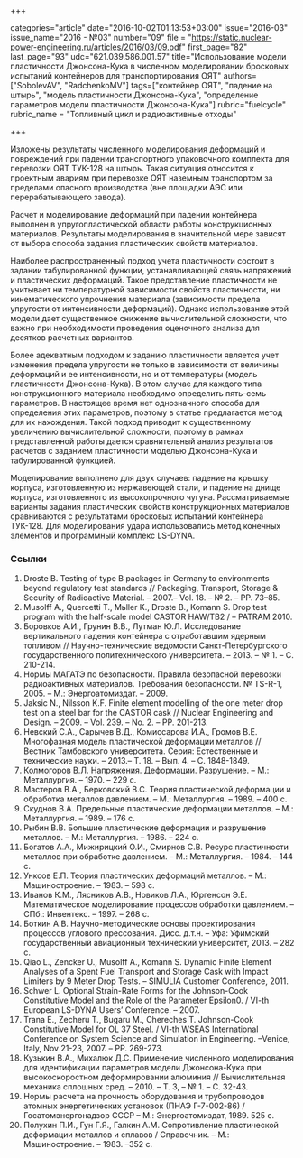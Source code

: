 +++

categories="article"
date="2016-10-02T01:13:53+03:00"
issue="2016-03"
issue_name="2016 - №03"
number="09"
file = "https://static.nuclear-power-engineering.ru/articles/2016/03/09.pdf"
first_page="82"
last_page="93"
udc="621.039.586.001.57"
title="Использование модели пластичности Джонсона-Кука в численном моделировании бросковых испытаний контейнеров для транспортирования ОЯТ"
authors=["SobolevAV", "RadchenkoMV"]
tags=["контейнер ОЯТ", "падение на штырь", "модель пластичности Джонсона-Кука", "определение параметров модели пластичности Джонсона-Кука"]
rubric="fuelcycle"
rubric_name = "Топливный цикл и радиоактивные отходы"

+++

Изложены результаты численного моделирования деформаций и повреждений при падении транспортного упаковочного комплекта для перевозки ОЯТ ТУК-128 на штырь. 
Такая ситуация относится к проектным авариям при перевозке ОЯТ наземным транспортом за пределами опасного производства (вне площадки АЭС или перерабатывающего завода).

Расчет и моделирование деформаций при падении контейнера выполнен в упругопластической области работы конструкционных материалов. 
Результаты моделирования в значительной мере зависят от выбора способа задания пластических свойств материалов.

Наиболее распространенный подход учета пластичности состоит в задании табулированной функции, устанавливающей связь напряжений и пластических деформаций. 
Такое представление пластичности не учитывает ни температурной зависимости свойств пластичности, ни кинематического упрочнения материала (зависимости предела упругости от интенсивности деформаций). 
Однако использование этой модели дает существенное снижение вычислительной сложности, что важно при необходимости проведения оценочного анализа для десятков расчетных вариантов.

Более адекватным подходом к заданию пластичности является учет изменения предела упругости не только в зависимости от величины деформаций и ее интенсивности, но и от температуры (модель пластичности Джонсона-Кука). 
В этом случае для каждого типа конструкционного материала необходимо определить пять-семь параметров. 
В настоящее время нет однозначного способа для определения этих параметров, поэтому в статье предлагается метод для их нахождения. 
Такой подход приводит к существенному увеличению вычислительной сложности, поэтому в рамках представленной работы дается сравнительный анализ результатов расчетов с заданием пластичности моделью Джонсона-Кука и табулированной функцией.

Моделирование выполнено для двух случаев: падение на крышку корпуса, изготовленную из нержавеющей стали, и падение на днище корпуса, изготовленного из высокопрочного чугуна. 
Рассматриваемые варианты задания пластических свойств конструкционных материалов сравниваются с результатами бросковых испытаний контейнера ТУК-128. 
Для моделирования удара использовались метод конечных элементов и программный комплекс LS-DYNA.

### Ссылки

1. Droste B. Testing of type B packages in Germany to environments beyond regulatory test standards // Packaging, Transport, Storage & Security of Radioactive Material. – 2007.– Vol. 18. – № 2. – PP. 73–85.
2. Musolff A., Quercetti T., Mьller K., Droste B., Komann S. Drop test program with the half-scale model CASTOR HAW/TB2 / – PATRAM 2010. 
3. Боровков А.И., Грунин В.В., Лутман Ю.Л. Исследование вертикального падения контейнера с отработавшим ядерным топливом // Научно-технические ведомости Санкт-Петербургского государственного политехнического университета. – 2013. – № 1. – С. 210-214.
4. Нормы МАГАТЭ по безопасности. Правила безопасной перевозки радиоактивных материалов. Требования безопасности. № TS-R-1, 2005. – М.: Энергоатомиздат. – 2009.
5. Jaksic N., Nilsson K.F. Finite element modelling of the one meter drop test on a steel bar for the CASTOR cask // Nuclear Engineering and Design. – 2009. – Vol. 239. – No. 2. – PP. 201-213.
6. Невский С.А., Сарычев В.Д., Комиссарова И.А., Громов В.Е. Многофазная модель пластической деформации металлов // Вестник Тамбовского университета. Серия: Естественные и технические науки. – 2013.– Т. 18. – Вып. 4. – С. 1848-1849.
7. Колмогоров В.Л. Напряжения. Деформации. Разрушение. – М.: Металлургия. – 1970. – 229 с.
8. Мастеров В.А., Берковский В.С. Теория пластической деформации и обработка металлов давлением. – М.: Металлургия. – 1989. – 400 с.
9. Скуднов В.А. Предельные пластические деформации металлов. – М.: Металлургия. – 1989. – 176 с.
10. Рыбин В.В. Большие пластические деформации и разрушение металлов. – М.: Металлургия. – 1986. – 224 с.
11. Богатов А.А., Мижирицкий О.И., Смирнов С.В. Ресурс пластичности металлов при обработке давлением. – М.: Металлургия. – 1984. – 144 с.
12. Унксов Е.П. Теория пластических деформаций металлов. – М.: Машиностроение. – 1983. – 598 с.
13. Иванов К.М., Лясников А.В., Новиков Л.А., Юргенсон Э.Е. Математическое моделирование процессов обработки давлением. – СПб.: Инвентекс. – 1997. – 268 с.
14. Боткин А.В. Научно-методические основы проектирования процессов углового прессования. Дисс. д.т.н. – Уфа: Уфимский государственный авиационный технический университет, 2013. – 282 с.
15. Qiao L., Zencker U., Musolff A., Komann S. Dynamic Finite Element Analyses of a Spent Fuel Transport and Storage Cask with Impact Limiters by 9 Meter Drop Tests. – SIMULIA Customer Conference, 2011.
16. Schwer L. Optional Strain-Rate Forms for the Johnson-Cook Constitutive Model and the Role of the Parameter Epsilon0. / VI-th European LS-DYNA Users’ Conference. – 2007.
17. Trana E., Zecheru T., Bugaru M., Chereches T. Johnson-Cook Constitutive Model for OL 37 Steel. / VI-th WSEAS International Conference on System Science and Simulation in Engineering. –Venice, Italy, Nov 21-23, 2007. – PP. 269-273.
18. Кузькин В.А., Михалюк Д.С. Применение численного моделирования для идентификации параметров модели Джонсона-Кука при высокоскоростном деформировании алюминия // Вычислительная механика сплошных сред. – 2010. – Т. 3, – № 1. – С. 32-43.
19. Нормы расчета на прочность оборудования и трубопроводов атомных энергетических установок (ПНАЭ Г-7-002-86) / Госатомэнергонадзор СССР – М.: Энергоатомиздат, 1989. 525 c.
20. Полухин П.И., Гун Г.Я., Галкин А.М. Сопротивление пластической деформации металлов и сплавов / Справочник. – М.: Машиностроение. – 1983. –352 с.